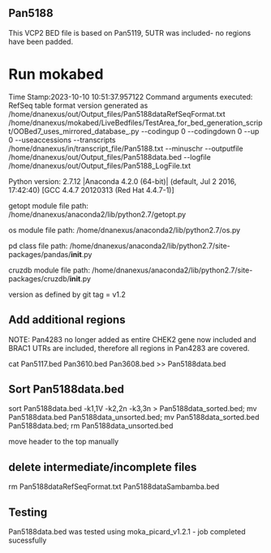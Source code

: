 ## Pan5188
This VCP2 BED file is based on Pan5119, 5UTR was included- no regions have been padded.

# Run mokabed
Time Stamp:2023-10-10 10:51:37.957122
Command arguments executed:
RefSeq table format version generated as /home/dnanexus/out/Output_files/Pan5188dataRefSeqFormat.txt
/home/dnanexus/mokabed/LiveBedfiles/TestArea_for_bed_generation_script/OOBed7_uses_mirrored_database_.py --codingup 0 --codingdown 0 --up 0 --useaccessions --transcripts /home/dnanexus/in/transcript_file/Pan5188.txt --minuschr --outputfile /home/dnanexus/out/Output_files/Pan5188data.bed --logfile /home/dnanexus/out/Output_files/Pan5188_LogFile.txt 

 Python version: 2.7.12 |Anaconda 4.2.0 (64-bit)| (default, Jul  2 2016, 17:42:40) 
[GCC 4.4.7 20120313 (Red Hat 4.4.7-1)]

 getopt module file path: /home/dnanexus/anaconda2/lib/python2.7/getopt.py

 os module file path: /home/dnanexus/anaconda2/lib/python2.7/os.py

 pd class file path: /home/dnanexus/anaconda2/lib/python2.7/site-packages/pandas/__init__.py

 cruzdb module file path: /home/dnanexus/anaconda2/lib/python2.7/site-packages/cruzdb/__init__.py

version as defined by git tag = v1.2

## Add additional regions
NOTE: Pan4283 no longer added as entire CHEK2 gene now included and BRAC1 UTRs are included, therefore all regions in Pan4283 are covered.

cat Pan5117.bed Pan3610.bed Pan3608.bed >> Pan5188data.bed

## Sort Pan5188data.bed
sort Pan5188data.bed -k1,1V -k2,2n -k3,3n > Pan5188data_sorted.bed; mv Pan5188data.bed Pan5188data_unsorted.bed; mv Pan5188data_sorted.bed Pan5188data.bed; rm Pan5188data_unsorted.bed

move header to the top manually

## delete intermediate/incomplete files
rm Pan5188dataRefSeqFormat.txt Pan5188dataSambamba.bed

## Testing
Pan5188data.bed was tested using moka_picard_v1.2.1 - job completed sucessfully
